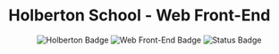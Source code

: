 # Holberton School - Web Front-End

<p align="center">
  <img src="https://img.shields.io/badge/Holberton-School-red?style=for-the-badge&logo=holbertonschool&logoColor=white" alt="Holberton Badge"/>
  <img src="https://img.shields.io/badge/Web%20Front--End-HTML%20%7C%20CSS%20%7C%20JavaScript-blue?style=for-the-badge&logo=javascript&logoColor=white" alt="Web Front-End Badge"/>
  <img src="https://img.shields.io/badge/Status-In%20Progress-yellow?style=for-the-badge" alt="Status Badge"/>
</p>
